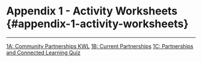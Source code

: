 # Appendix 1 - Activity Worksheets {#appendix-1-activity-worksheets}
<hr>

[1A: Community Partnerships KWL](appendix_1_-_activity_worksheets/activity_1a_-_community_partnerships_kwl.md)
[1B: Current Partnerships](appendix_1_-_activity_worksheets/activity_2a.md)
[1C: Partnerships and Connected Learning Quiz](appendix_1_-_activity_worksheets/1c-partnerships-and-connected-learning-quiz.md)

